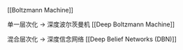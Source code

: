[[Boltzmann Machine]]

单一层次化 $\longrightarrow$ 深度波尔茨曼机 [[Deep Boltzmann Machine]] 

混合层次化 $\longrightarrow$ 深度信念网络 [[Deep Belief Networks (DBN)]]

